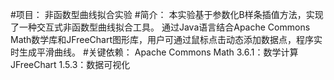 #项目：
非函数型曲线拟合实验
#简介：
本实验基于参数化B样条插值方法，实现了一种交互式非函数型曲线拟合工具。
通过Java语言结合Apache Commons Math数学库和JFreeChart图形库，用户可通过鼠标点击动态添加数据点，程序实时生成平滑曲线。
#关键依赖：
Apache Commons Math 3.6.1：数学计算
JFreeChart 1.5.3：数据可视化
